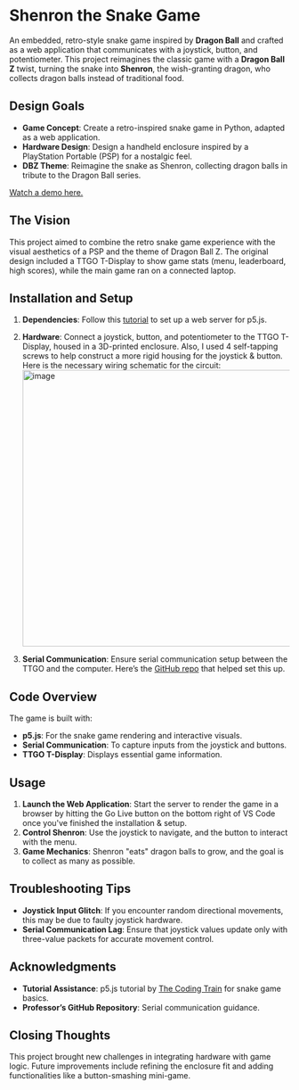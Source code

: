 # Shenron the Snake Game

An embedded, retro-style snake game inspired by **Dragon Ball** and crafted as a web application that communicates with a joystick, button, and potentiometer. This project reimagines the classic game with a **Dragon Ball Z** twist, turning the snake into **Shenron**, the wish-granting dragon, who collects dragon balls instead of traditional food.

## Design Goals

- **Game Concept**: Create a retro-inspired snake game in Python, adapted as a web application.
- **Hardware Design**: Design a handheld enclosure inspired by a PlayStation Portable (PSP) for a nostalgic feel.
- **DBZ Theme**: Reimagine the snake as Shenron, collecting dragon balls in tribute to the Dragon Ball series.

[Watch a demo here.](https://youtu.be/faDeSPOOSgg)

## The Vision

This project aimed to combine the retro snake game experience with the visual aesthetics of a PSP and the theme of Dragon Ball Z. The original design included a TTGO T-Display to show game stats (menu, leaderboard, high scores), while the main game ran on a connected laptop.


## Installation and Setup

1. **Dependencies**: Follow this [tutorial](https://www.youtube.com/watch?v=vj9nDja8ZdQ) to set up a web server for p5.js.
2. **Hardware**: Connect a joystick, button, and potentiometer to the TTGO T-Display, housed in a 3D-printed enclosure. Also, I used 4 self-tapping screws to help construct a more rigid housing for the joystick & button. Here is the necessary wiring schematic for the circuit: <img width="496" alt="image" src="https://github.com/user-attachments/assets/1dbef014-d056-44c3-920d-79fffa9a5a1b">

4. **Serial Communication**: Ensure serial communication setup between the TTGO and the computer. Here’s the [GitHub repo](https://github.com/ttseng/coms3930-fall2024-serial/tree/main) that helped set this up.

## Code Overview

The game is built with:
- **p5.js**: For the snake game rendering and interactive visuals.
- **Serial Communication**: To capture inputs from the joystick and buttons.
- **TTGO T-Display**: Displays essential game information.

## Usage

1. **Launch the Web Application**: Start the server to render the game in a browser by hitting the Go Live button on the bottom right of VS Code once you've finished the installation & setup. 
2. **Control Shenron**: Use the joystick to navigate, and the button to interact with the menu.
3. **Game Mechanics**: Shenron "eats" dragon balls to grow, and the goal is to collect as many as possible.

## Troubleshooting Tips

- **Joystick Input Glitch**: If you encounter random directional movements, this may be due to faulty joystick hardware.
- **Serial Communication Lag**: Ensure that joystick values update only with three-value packets for accurate movement control.

## Acknowledgments

- **Tutorial Assistance**: p5.js tutorial by [The Coding Train](https://youtu.be/AaGK-fj-BAM?si=d8fyqQrSCMuo1Nub) for snake game basics.
- **Professor’s GitHub Repository**: Serial communication guidance.

## Closing Thoughts

This project brought new challenges in integrating hardware with game logic. Future improvements include refining the enclosure fit and adding functionalities like a button-smashing mini-game. 
